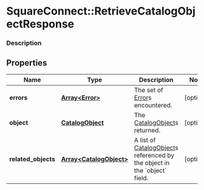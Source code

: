 # SquareConnect::RetrieveCatalogObjectResponse

### Description



## Properties
Name | Type | Description | Notes
------------ | ------------- | ------------- | -------------
**errors** | [**Array&lt;Error&gt;**](Error.md) | The set of [Error](#type-error)s encountered. | [optional] 
**object** | [**CatalogObject**](CatalogObject.md) | The [CatalogObject](#type-catalogobject)s returned. | [optional] 
**related_objects** | [**Array&lt;CatalogObject&gt;**](CatalogObject.md) | A list of [CatalogObject](#type-catalogobject)s referenced by the object in the &#x60;object&#x60; field. | [optional] 


